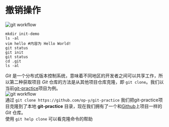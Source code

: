 # 撤销操作

![git workflow](https://github.com/op-y/git-practice/blob/master/images/2/snip.2-29.png)  

```
mkdir init-demo
ls -al
vim hello #内容为 Hello World!
git status
git init
git status
cd .git
ls -al
```
*Git* 是一个分布式版本控制系统，意味着不同地区的开发者之间可以共享工作，所以第二种获取项目 *Git* 仓库的方法是从其他项目仓库克隆，即 `git clone`。我们以当前[git-practice](https://github.com/op-y/git-practice)项目为例。  
![git workflow](https://github.com/op-y/git-practice/blob/master/images/2/snip.2-30.png)  
通过 `git clone https://github.com/op-y/git-practice` 我们把git-practice项目克隆到了本地 **git-practice** 目录，现在我们拥有了一个和[Github](https://github.com)上项目一样的 *Git* 仓库。  
使用 `git help clone` 可以看克隆命令的帮助  
